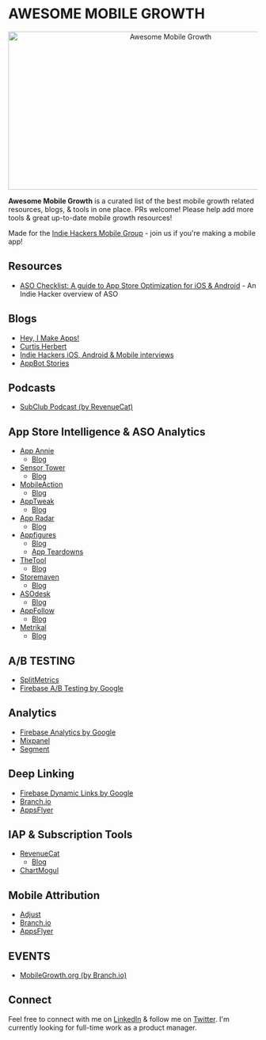 # AWESOME MOBILE GROWTH
<p align="center">
<img width="640" height="320" src="https://user-images.githubusercontent.com/9759771/100798434-42708900-33e9-11eb-8a46-71724f1516e8.png" alt="Awesome Mobile Growth">
</p>

**Awesome Mobile Growth** is a curated list of the best mobile growth related resources, blogs, & tools in one place. PRs welcome! Please help add more tools & great up-to-date mobile growth resources!

Made for the [Indie Hackers Mobile Group](https://www.indiehackers.com/group/mobile) - join us if you're making a mobile app!

## Resources

-   [ASO Checklist: A guide to App Store Optimization for iOS & Android](https://rede.io/aso-checklist-for-apple-app-store-google-play-store/) - An Indie Hacker overview of ASO

## Blogs

- [Hey, I Make Apps!](https://heyimakeapps.com/blog/)
- [Curtis Herbert](https://blog.curtisherbert.com/)
- [Indie Hackers iOS, Android & Mobile interviews](https://www.indiehackers.com/interviews/page/1?platform=ios%2Candroid%2Cmobile)
- [AppBot Stories](https://stories.appbot.co/)

## Podcasts

- [SubClub Podcast (by RevenueCat)](https://www.subclub.co/)

## App Store Intelligence & ASO Analytics

-   [App Annie](https://www.appannie.com/en/)
    -   [Blog](https://www.appannie.com/en/insights/)
-   [Sensor Tower](https://sensortower.com/)
    -   [Blog](https://sensortower.com/blog)
-   [MobileAction](https://www.mobileaction.co/)
    -   [Blog](https://www.mobileaction.co/blog/)
-   [AppTweak](https://www.apptweak.com/en)
    -   [Blog](https://www.apptweak.com/en/aso-blog)
-   [App Radar](https://appradar.com)
    -   [Blog](https://appradar.com/on-the-radar)
-   [Appfigures](https://appfigures.com)
    -   [Blog](https://appfigures.com/resources/aso)
    -   [App Teardowns](https://appfigures.com/resources/teardowns)
-   [TheTool](https://thetool.io/)
    -   [Blog](https://thetool.io/blog)
-   [Storemaven](https://www.storemaven.com/aso-tool-box/)
    -   [Blog](https://www.storemaven.com/aso-blog/)
-   [ASOdesk](https://asodesk.com/app-store-optimization)
    -   [Blog](https://asodesk.com/blog/)
-   [AppFollow](https://appfollow.io/)
    -   [Blog](https://appfollow.io/blog)
-   [Metrikal](https://metrikal.io)
    -   [Blog](https://metrikal.io/blog)

## A/B TESTING

-   [SplitMetrics](https://splitmetrics.com/)
-   [Firebase A/B Testing by Google](https://firebase.google.com/products/ab-testing)
    

## Analytics

-   [Firebase Analytics by Google](https://firebase.google.com/products/analytics)
-   [Mixpanel](https://mixpanel.com/)
-   [Segment](https://segment.com/industry/mobile/)
    

## Deep Linking

-   [Firebase Dynamic Links by Google](https://firebase.google.com/products/dynamic-links)
-   [Branch.io](https://branch.io/what-is-deep-linking/)
-   [AppsFlyer](https://www.appsflyer.com/product/one-link-deep-linking/)
    

## IAP & Subscription Tools

-   [RevenueCat](https://www.revenuecat.com/)
    -   [Blog](https://www.revenuecat.com/blog)
-   [ChartMogul](https://chartmogul.com/product/mobile-analytics/)

## Mobile Attribution

-   [Adjust](https://www.adjust.com/)
-   [Branch.io](https://branch.io)
-   [AppsFlyer](https://www.appsflyer.com)

## EVENTS

-   [MobileGrowth.org (by Branch.io)](https://events.mobilegrowth.org/)

## Connect

Feel free to connect with me on [LinkedIn](https://linkedin.com/in/renedeanda) & follow me on [Twitter](https://twitter.com/redeio). I'm currently looking for full-time work as a product manager.
